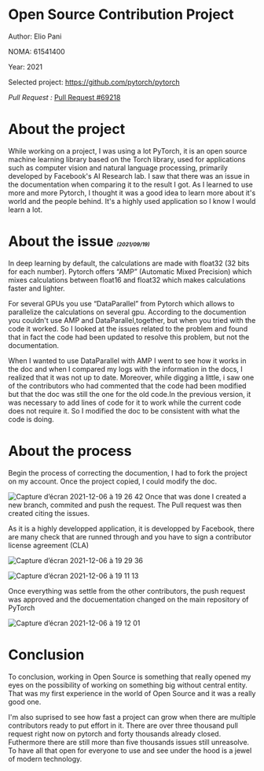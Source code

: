 # Open Source Contribution Project

Author: Elio Pani

NOMA: 61541400

Year: 2021

Selected project: https://github.com/pytorch/pytorch

*Pull Request :* [Pull Request #69218](https://github.com/pytorch/pytorch/pull/69218)

# About the project

While working on a project, I was using a lot PyTorch, it is an open source machine learning library based on the Torch library, used for applications such as computer vision and natural language processing, primarily developed by Facebook's AI Research lab. I saw that there was an issue in the documentation when comparing it to the result I got. As I learned to use more and more Pytorch, I thought it was a good idea to learn more about it's world and the people behind. It's a highly used application so I know I would learn a lot.


# About the issue <span style='font-size:8pt;'>*(2021/09/19)*</span>



In deep learning by default, the calculations are made with float32 (32 bits for each number). Pytorch offers “AMP” (Automatic Mixed Precision) which mixes calculations between float16 and float32 which makes calculations faster and lighter.

For several GPUs you use “DataParallel” from Pytorch which allows to parallelize the calculations on several gpu.
According to the documention you couldn't use AMP and DataParallel,together, but when you tried with the code it worked. So I looked at the issues related to the problem and found that in fact the code had been updated to resolve this problem, but not the documentation.

When I wanted to use DataParallel with AMP I went to see how it works in the doc and when I compared my logs with the information in the docs, I realized that it was not up to date. Moreover, while digging a little, i saw one of the contributors who had commented that the code had been modified but that the doc was still the one for the old code.In the previous version, it was necessary to add lines of code for it to work while the current code does not require it. So I modified the doc to be consistent with what the code is doing.

# About the process 
Begin the process of correcting the documention, I had to fork the project on my account. Once the project copied, I could modify the doc.

![Capture d’écran 2021-12-06 à 19 26 42](https://user-images.githubusercontent.com/71745763/144901395-de7001e2-6b78-4eda-86f3-b8e9b5b82252.png)
Once that was done I created a new branch, commited and push the request. The Pull request was then created citing the issues.

As it is a highly developped application, it is developped by Facebook, there are many check that are runned through and you have to sign a contributor license agreement (CLA)

![Capture d’écran 2021-12-06 à 19 29 36](https://user-images.githubusercontent.com/71745763/144901782-2e97429f-c729-4dcc-8563-df6390214a66.png)


![Capture d’écran 2021-12-06 à 19 11 13](https://user-images.githubusercontent.com/71745763/144899277-72cb6224-29e0-4bb0-90fd-ad915abd04ba.png)

Once everything was settle from the other contributors, the push request was approved and the docuementation changed on the main repository of PyTorch

![Capture d’écran 2021-12-06 à 19 12 01](https://user-images.githubusercontent.com/71745763/144899391-1a19e8d1-3e0d-4103-92c4-1bbb6d0599e2.png)


# Conclusion

To conclusion, working in Open Source is something that really opened my eyes on the possibility of working on something big without central entity. That was my first experience in the world of Open Source and it was a really good one.

I'm also suprised to see how fast a project can grow when there are multiple contributors ready to put effort in it. There are over three thousand pull request right now on pytorch and forty thousands already closed. Futhermore there are still more than five thousands issues still unreasolve. To have all that open for everyone to use and see under the hood is a jewel of modern technology.
